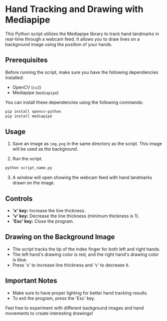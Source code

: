 # Hand Tracking and Drawing with Mediapipe

This Python script utilizes the Mediapipe library to track hand landmarks in real-time through a webcam feed. It allows you to draw lines on a background image using the position of your hands.

## Prerequisites

Before running the script, make sure you have the following dependencies installed:

- OpenCV (`cv2`)
- Mediapipe (`mediapipe`)

You can install these dependencies using the following commands:

```bash
pip install opencv-python
pip install mediapipe
```

## Usage

1. Save an image as `img.png` in the same directory as the script. This image will be used as the background.

2. Run the script.

```bash
python script_name.py
```

3. A window will open showing the webcam feed with hand landmarks drawn on the image.

## Controls

- **'x' key:** Increase the line thickness.
- **'v' key:** Decrease the line thickness (minimum thickness is 1).
- **'Esc' key:** Close the program.

## Drawing on the Background Image

- The script tracks the tip of the index finger for both left and right hands.
- The left hand's drawing color is red, and the right hand's drawing color is blue.
- Press 'x' to increase line thickness and 'v' to decrease it.

## Important Notes

- Make sure to have proper lighting for better hand tracking results.
- To exit the program, press the 'Esc' key.

Feel free to experiment with different background images and hand movements to create interesting drawings!
